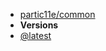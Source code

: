 - [partic11e/common](./ "partic11e/common")
- **Versions**
- [@latest](@latest/ "partic11e/common@latest")
